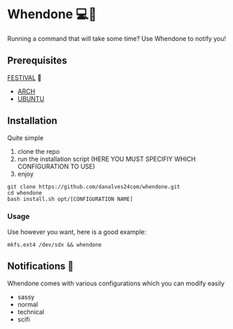 # Whendone 💻👄
Running a command that will take some time? Use Whendone to notify you!

## Prerequisites
[FESTIVAL](https://www.cstr.ed.ac.uk/projects/festival/) 🥳
+ [ARCH](https://wiki.archlinux.org/title/Festival)
+ [UBUNTU](https://nicolasbouliane.com/blog/install-festival-text-speech-ubuntu)


## Installation
Quite simple
1. clone the repo
3. run the installation script (HERE YOU MUST SPECIFIY WHICH CONFIGURATION TO USE)
4. enjoy

```
git clone https://github.com/danalves24com/whendone.git
cd whendone
bash install.sh opt/[CONFIGURATION NAME]
```

### Usage
Use however you want, here is a good example:
```
mkfs.ext4 /dev/sdx && whendone
```

## Notifications 🔔
Whendone comes with various configurations which you can modify easily
- sassy
- normal
- technical
- scifi

